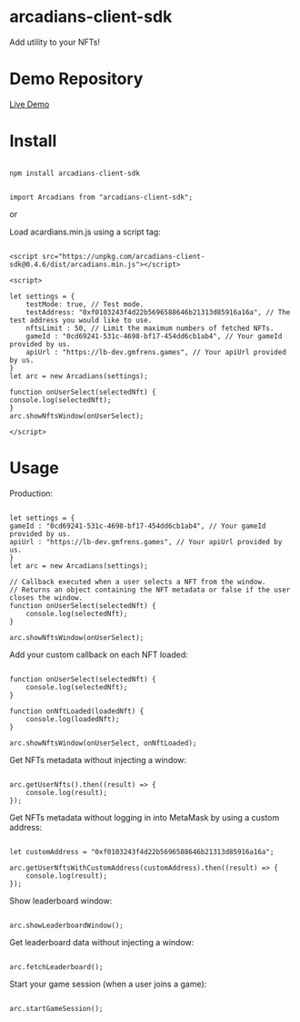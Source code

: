 # arcadians-client-sdk

Add utility to your NFTs!

# Demo Repository

[Live Demo](https://github.com/alto-io/sdk-example-client)

# Install

```

npm install arcadians-client-sdk

```

```

import Arcadians from "arcadians-client-sdk";

```

or

Load acardians.min.js using a script tag:

```

<script src="https://unpkg.com/arcadians-client-sdk@0.4.6/dist/arcadians.min.js"></script>

<script>

let settings = {
	testMode: true, // Test mode.
	testAddress: "0xf0103243f4d22b5696588646b21313d85916a16a", // The test address you would like to use.
	nftsLimit : 50, // Limit the maximum numbers of fetched NFTs.
	gameId : "0cd69241-531c-4698-bf17-454dd6cb1ab4", // Your gameId provided by us.
	apiUrl : "https://lb-dev.gmfrens.games", // Your apiUrl provided by us.
}
let arc = new Arcadians(settings);

function onUserSelect(selectedNft) {
console.log(selectedNft);
}
arc.showNftsWindow(onUserSelect);

</script>

```

# Usage

Production:

```

let settings = {
gameId : "0cd69241-531c-4698-bf17-454dd6cb1ab4", // Your gameId provided by us.
apiUrl : "https://lb-dev.gmfrens.games", // Your apiUrl provided by us.
}
let arc = new Arcadians(settings);

// Callback executed when a user selects a NFT from the window.
// Returns an object containing the NFT metadata or false if the user closes the window.
function onUserSelect(selectedNft) {
	console.log(selectedNft);
}

arc.showNftsWindow(onUserSelect);

```

Add your custom callback on each NFT loaded:

```

function onUserSelect(selectedNft) {
	console.log(selectedNft);
}

function onNftLoaded(loadedNft) {
	console.log(loadedNft);
}

arc.showNftsWindow(onUserSelect, onNftLoaded);

```

Get NFTs metadata without injecting a window:

```

arc.getUserNfts().then((result) => {
	console.log(result);
});

```

Get NFTs metadata without logging in into MetaMask by using a custom address:

```

let customAddress = "0xf0103243f4d22b5696588646b21313d85916a16a";

arc.getUserNftsWithCustomAddress(customAddress).then((result) => {
	console.log(result);
});

```

Show leaderboard window:

```

arc.showLeaderboardWindow();

```

Get leaderboard data without injecting a window:

```

arc.fetchLeaderboard();

```

Start your game session (when a user joins a game):

```

arc.startGameSession();

```
